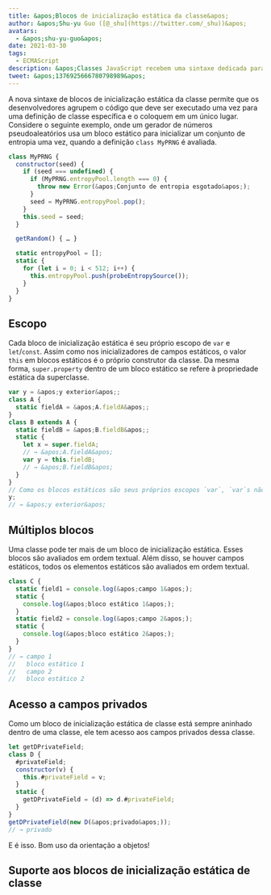 ```yaml
---
title: &apos;Blocos de inicialização estática da classe&apos;
author: &apos;Shu-yu Guo ([@_shu](https://twitter.com/_shu))&apos;
avatars:
  - &apos;shu-yu-guo&apos;
date: 2021-03-30
tags:
  - ECMAScript
description: &apos;Classes JavaScript recebem uma sintaxe dedicada para inicialização estática.&apos;
tweet: &apos;1376925666780798989&apos;
---
```

A nova sintaxe de blocos de inicialização estática da classe permite que os desenvolvedores agrupem o código que deve ser executado uma vez para uma definição de classe específica e o coloquem em um único lugar. Considere o seguinte exemplo, onde um gerador de números pseudoaleatórios usa um bloco estático para inicializar um conjunto de entropia uma vez, quando a definição `class MyPRNG` é avaliada.

<!--truncate-->
```js
class MyPRNG {
  constructor(seed) {
    if (seed === undefined) {
      if (MyPRNG.entropyPool.length === 0) {
        throw new Error(&apos;Conjunto de entropia esgotado&apos;);
      }
      seed = MyPRNG.entropyPool.pop();
    }
    this.seed = seed;
  }

  getRandom() { … }

  static entropyPool = [];
  static {
    for (let i = 0; i < 512; i++) {
      this.entropyPool.push(probeEntropySource());
    }
  }
}
```

## Escopo

Cada bloco de inicialização estática é seu próprio escopo de `var` e `let`/`const`. Assim como nos inicializadores de campos estáticos, o valor `this` em blocos estáticos é o próprio construtor da classe. Da mesma forma, `super.property` dentro de um bloco estático se refere à propriedade estática da superclasse.

```js
var y = &apos;y exterior&apos;;
class A {
  static fieldA = &apos;A.fieldA&apos;;
}
class B extends A {
  static fieldB = &apos;B.fieldB&apos;;
  static {
    let x = super.fieldA;
    // → &apos;A.fieldA&apos;
    var y = this.fieldB;
    // → &apos;B.fieldB&apos;
  }
}
// Como os blocos estáticos são seus próprios escopos `var`, `var`s não são elevados!
y;
// → &apos;y exterior&apos;
```

## Múltiplos blocos

Uma classe pode ter mais de um bloco de inicialização estática. Esses blocos são avaliados em ordem textual. Além disso, se houver campos estáticos, todos os elementos estáticos são avaliados em ordem textual.

```js
class C {
  static field1 = console.log(&apos;campo 1&apos;);
  static {
    console.log(&apos;bloco estático 1&apos;);
  }
  static field2 = console.log(&apos;campo 2&apos;);
  static {
    console.log(&apos;bloco estático 2&apos;);
  }
}
// → campo 1
//   bloco estático 1
//   campo 2
//   bloco estático 2
```

## Acesso a campos privados

Como um bloco de inicialização estática de classe está sempre aninhado dentro de uma classe, ele tem acesso aos campos privados dessa classe.

```js
let getDPrivateField;
class D {
  #privateField;
  constructor(v) {
    this.#privateField = v;
  }
  static {
    getDPrivateField = (d) => d.#privateField;
  }
}
getDPrivateField(new D(&apos;privado&apos;));
// → privado
```

E é isso. Bom uso da orientação a objetos!

## Suporte aos blocos de inicialização estática de classe

<feature-support chrome="91 https://bugs.chromium.org/p/v8/issues/detail?id=11375"
                 firefox="no"
                 safari="no"
                 nodejs="no"
                 babel="yes https://babeljs.io/docs/en/babel-plugin-proposal-class-static-block"></feature-support>
